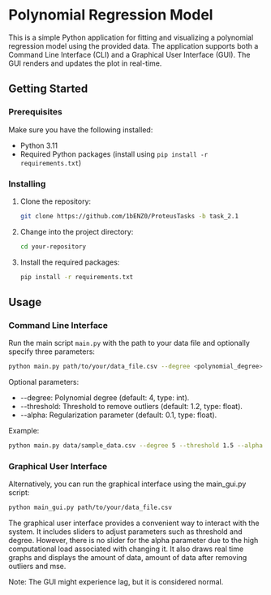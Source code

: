 # Polynomial Regression Model 

This is a simple Python application for fitting and visualizing a polynomial regression model using the provided data. The application supports both a Command Line Interface (CLI) and a Graphical User Interface (GUI). The GUI renders and updates the plot in real-time.

## Getting Started

### Prerequisites

Make sure you have the following installed:

- Python 3.11
- Required Python packages (install using `pip install -r requirements.txt`)

### Installing

1. Clone the repository:

    ```bash
    git clone https://github.com/1bENZ0/ProteusTasks -b task_2.1
    ```

2. Change into the project directory:

    ```bash
    cd your-repository
    ```

3. Install the required packages:

    ```bash
    pip install -r requirements.txt
    ```

## Usage
### Command Line Interface
Run the main script `main.py` with the path to your data file and optionally specify three parameters:

```bash
python main.py path/to/your/data_file.csv --degree <polynomial_degree> --threshold <outlier_threshold> --alpha <regularization_parameter>
```

Optional parameters:<br/>
- --degree: Polynomial degree (default: 4, type: int).<br/>
- --threshold: Threshold to remove outliers (default: 1.2, type: float).<br/>
- --alpha: Regularization parameter (default: 0.1, type: float).

Example:

```bash
python main.py data/sample_data.csv --degree 5 --threshold 1.5 --alpha 0.01
```
### Graphical User Interface
Alternatively, you can run the graphical interface using the main_gui.py script:

```bash
python main_gui.py path/to/your/data_file.csv
```

The graphical user interface provides a convenient way to interact with the system. It includes sliders to adjust parameters such as threshold and degree. However, there is no slider for the alpha parameter due to the high computational load associated with changing it. It also draws real time graphs and displays the amount of data, amount of data after removing outliers and mse.

Note: The GUI might experience lag, but it is considered normal.
